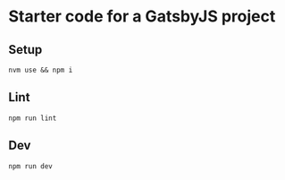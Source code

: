 # Starter code for a GatsbyJS project

## Setup

```
nvm use && npm i
```

## Lint

```
npm run lint
```

## Dev

```
npm run dev
```
